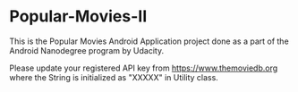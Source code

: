 # Popular-Movies-II

This is the Popular Movies Android Application project done as a part of the Android Nanodegree program by Udacity.

Please update your registered API key from https://www.themoviedb.org where the String is initialized as "XXXXX" in Utility class.
